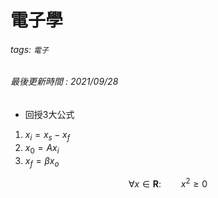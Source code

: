 # 電子學
###### tags: `電子`
###### 最後更新時間 : 2021/09/28

- 回授3大公式
1. $x_i=x_s - x_f$
2. $x_0 = Ax_i$
3. $x_f = \beta x_o$

$$
\begin{equation}
\forall x \in \mathbf{R}:
\qquad x^{2} \geq 0
\end{equation}
$$